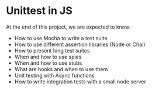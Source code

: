 # Unittest in JS

At the end of this project, we are expected to know:

 - How to use Mocha to write a test suite
 - How to use different assertion libraries (Node or Chai)
 - How to present long test suites
 - When and how to use spies
 - When and how to use stubs
 - What are hooks and when to use them
 - Unit testing with Async functions
 - How to write integration tests with a small node server


